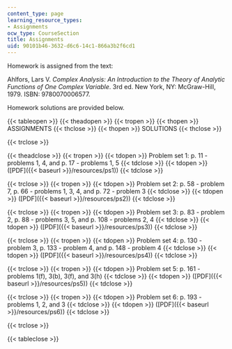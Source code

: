 ```yaml
---
content_type: page
learning_resource_types:
- Assignments
ocw_type: CourseSection
title: Assignments
uid: 90101b46-3632-d6c6-14c1-866a3b2f6cd1
---
```


Homework is assigned from the text:

Ahlfors, Lars V. _Complex Analysis: An Introduction to the Theory of Analytic Functions of One Complex Variable_. 3rd ed. New York, NY: McGraw-Hill, 1979. ISBN: 9780070006577.

Homework solutions are provided below.

{{< tableopen >}}
{{< theadopen >}}
{{< tropen >}}
{{< thopen >}}
ASSIGNMENTS
{{< thclose >}}
{{< thopen >}}
SOLUTIONS
{{< thclose >}}

{{< trclose >}}

{{< theadclose >}}
{{< tropen >}}
{{< tdopen >}}
Problem set 1: p. 11 - problems 1, 4, and p. 17 - problems 1, 5
{{< tdclose >}}
{{< tdopen >}}
([PDF]({{< baseurl >}}/resources/ps1))
{{< tdclose >}}

{{< trclose >}}
{{< tropen >}}
{{< tdopen >}}
Problem set 2: p. 58 - problem 7, p. 66 - problems 1, 3, 4, and p. 72 - problem 3
{{< tdclose >}}
{{< tdopen >}}
([PDF]({{< baseurl >}}/resources/ps2))
{{< tdclose >}}

{{< trclose >}}
{{< tropen >}}
{{< tdopen >}}
Problem set 3: p. 83 - problem 2, p. 88 - problems 3, 5, and p. 108 - problems 2, 4
{{< tdclose >}}
{{< tdopen >}}
([PDF]({{< baseurl >}}/resources/ps3))
{{< tdclose >}}

{{< trclose >}}
{{< tropen >}}
{{< tdopen >}}
Problem set 4: p. 130 - problem 3, p. 133 - problem 4, and p. 148 - problem 4
{{< tdclose >}}
{{< tdopen >}}
([PDF]({{< baseurl >}}/resources/ps4))
{{< tdclose >}}

{{< trclose >}}
{{< tropen >}}
{{< tdopen >}}
Problem set 5: p. 161 - problems 1(f), 3(b), 3(f), and 3(h)
{{< tdclose >}}
{{< tdopen >}}
([PDF]({{< baseurl >}}/resources/ps5))
{{< tdclose >}}

{{< trclose >}}
{{< tropen >}}
{{< tdopen >}}
Problem set 6: p. 193 - problems 1, 2, and 3
{{< tdclose >}}
{{< tdopen >}}
([PDF]({{< baseurl >}}/resources/ps6))
{{< tdclose >}}

{{< trclose >}}

{{< tableclose >}}